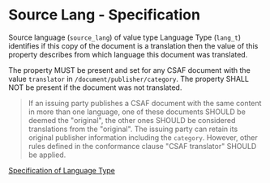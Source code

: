 # Source Lang - Specification

Source language (`source_lang`) of value type Language Type (`lang_t`) identifies if this copy of the document is a translation then the value of this property describes from which language this document was translated.

The property MUST be present and set for any CSAF document with the value `translator` in `/document/publisher/category`.
The property SHALL NOT be present if the document was not translated.

> If an issuing party publishes a CSAF document with the same content in more than one language, one of these documents
> SHOULD be deemed the "original", the other ones SHOULD be considered translations from the "original". The issuing
> party can retain its original publisher information including the `category`. However, other rules defined in the
> conformance clause "CSAF translator" SHOULD be applied.

[Specification of Language Type](types/lang-spec.en.md)
